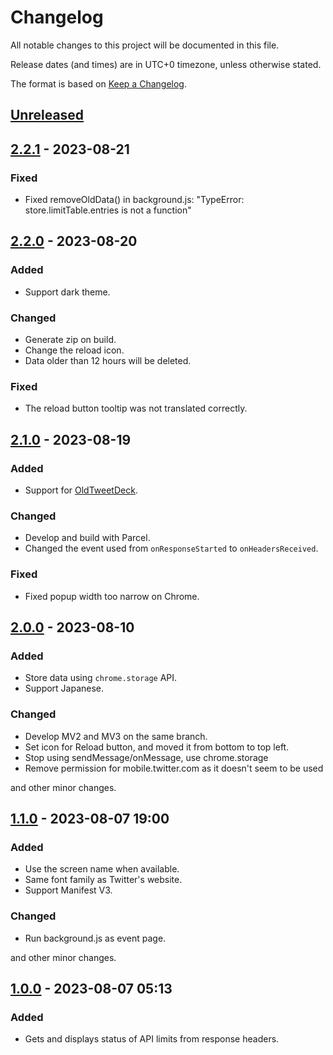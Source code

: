 # Changelog

All notable changes to this project will be documented in this file.

Release dates (and times) are in UTC+0 timezone, unless otherwise stated.

The format is based on [Keep a Changelog](https://keepachangelog.com/en/1.0.0/).

## [Unreleased]

## [2.2.1] - 2023-08-21

### Fixed

- Fixed removeOldData() in background.js: "TypeError: store.limitTable.entries is not a function"

## [2.2.0] - 2023-08-20

### Added

- Support dark theme.

### Changed

- Generate zip on build.
- Change the reload icon.
- Data older than 12 hours will be deleted.

### Fixed

- The reload button tooltip was not translated correctly.

## [2.1.0] - 2023-08-19

### Added

- Support for [OldTweetDeck](https://github.com/dimdenGD/OldTweetDeck).

### Changed

- Develop and build with Parcel.
- Changed the event used from `onResponseStarted` to `onHeadersReceived`.

### Fixed

- Fixed popup width too narrow on Chrome.

## [2.0.0] - 2023-08-10

### Added

- Store data using `chrome.storage` API.
- Support Japanese.

### Changed

- Develop MV2 and MV3 on the same branch.
- Set icon for Reload button, and moved it from bottom to top left.
- Stop using sendMessage/onMessage, use chrome.storage
- Remove permission for mobile.twitter.com as it doesn't seem to be used

and other minor changes.

## [1.1.0] - 2023-08-07 19:00

### Added

- Use the screen name when available.
- Same font family as Twitter's website.
- Support Manifest V3.

### Changed

- Run background.js as event page.

and other minor changes.

## [1.0.0] - 2023-08-07 05:13

### Added

- Gets and displays status of API limits from response headers.

[unreleased]: https://github.com/funame0/check-x-rate-limits/compare/v2.2.1...HEAD
[2.2.1]: https://github.com/funame0/check-x-rate-limits/compare/v2.2.0...v2.2.1
[2.2.0]: https://github.com/funame0/check-x-rate-limits/compare/v2.1.0...v2.2.0
[2.1.0]: https://github.com/funame0/check-x-rate-limits/compare/v2.0.0...v2.1.0
[2.0.0]: https://github.com/funame0/check-x-rate-limits/compare/v1.1.0...v2.0.0
[1.1.0]: https://github.com/funame0/check-x-rate-limits/compare/v1.0.0...v1.1.0
[1.0.0]: https://github.com/funame0/check-x-rate-limits/releases/tag/v1.0.0
